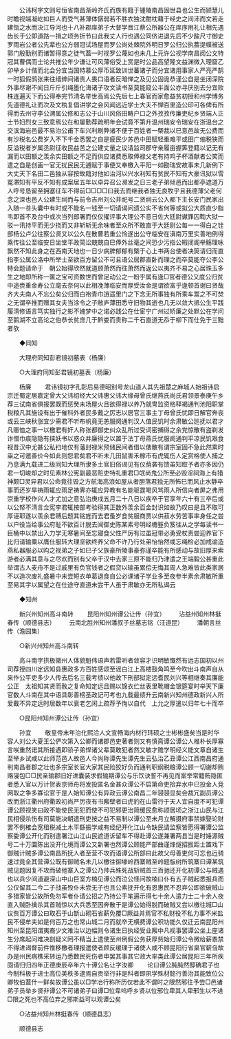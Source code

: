 <!-- { "loadSidebar": true } -->
　　公讳柯字文则号恒省南昌渐岭齐氏而族有籍于锺陵南昌固世县也公生而颕慧儿时瞻视端凝屹如巨人而受气甚薄体僝弱若不胜衣独沈酣枕藉于经史之间沛而文若走建瓴之水而决江导河也十八补郡庠弟子大督学晋江蔡公所器公在庠序用礼让相先遇齿长于公即道路一揖之顷务折节曰此我丈人行也遇公同侪进退先后不少踰尺寸御史罗雨岩公者公先辈也公方弱冠试场屋而罗公尚处棘院外明日罗公归公执葢提幞被送郭门殷勤别而诸暂得意之徒气葢一时视罗公蔑如也未几上元许公视学南昌阅公文特冠其曹偶而士论共推公年少谦让可风薄俗受上赏是时公品高望隆文益渊微入理窟乙卯举乡计偕而北会分宜当国特慕公厚币延致训世蕃诸子而分宜诸用事家人严亮严鹄一时狐假鸱张来往缙绅间诸贵人畏口语者反暗惮之及见公固诡恭谨公自是坐闭深院外事尽谢不闻日斤斤引绳墨化诲诸子攻文读书至莫能窥公半面公亦寻厌别去分宜败株连遍天下而公得奉完节清名举世高焉公先后七上春官而家愈益贫初授和州学博务先道德礼让而次及文秇复倡讲学之会风闻远近学士大夫不惮百里造公印可各俾有所得而去州守李公渭属公修和志公于山川风俗田畴户口之外孜孜传廉吏纪乡贤端人正士节妇烈女三致意焉公在和屡勤荐疏明年会试竟不第升温州瑞安令瑞安在浙温台之交滨海岩邑最不易治公甫下车兴利刷弊诸不便于百姓者一槩裁以巳意邑故无公费而有沙税名公费岁入不下千金悉罢之自是疲民少苏邑中田赋轻重难平或田广缩税狭而反溢税者岁属丞尉征收民益苦之公建丈量之议请监司郡守亲履亩握筭登籍以记无有漏而以田额之羡余实田额之不足而供应诸费悉取俸禄父老有持鸡子杯酒献者公笑而遣之自是创画一官无扰民民无逋赋于事便又奉檄入平阳一如勘瑞安故事未几新例下大丈天下名田二邑独从容按故籍对他如治河以兴水利知有贫民不知有大豪讯狱以雪冤滞知有平反不知有成案居五年以卓异召公濒发之日三老子弟倾邑而出都亭遮道万人呼号恳留至拥塞征车不得前□□□□曰我去而继我者独无良牧乎且我德薄父老何念之深也邑人公建生祠而与前令吉州刘公并祀号二贤祠云公入都下主长安门民家出入随一苍头囊中有时或不能名一钱至一切请谒问遗公实不省何等或拟公大质直少脂韦即首不及台中或次当列郎署而仅仅擢评事大理公不意日佐大廷尉谳罪囚鞫大狱一驳一讯持平而无少挠而又非斩斩无余味者至众所不敢直于大廷尉公每一一得白之铨部杨公卢公往察公贤又以公久在散曹若重公怜遂出公守临安在滇南万里实善地例得乘传往公至临安日坐堂平政简讼兢兢自巳俸外丝毫之间恐少污指公暇闭阁举觞理咏飘然不知此身之在西南天地也一日少病脾郁郁有槩于心上书两台使者决筴请归而直指李公属公洛中所举士至欲百方留公不可且语公居郡直卧而理之而卒莫能夺公李公特会题请命于　朝公始得欣然就道顾萧然而往萧然而返公以夷齐不易之心居珠玉多生之地即所称一箧之宝可资数世而曾足动公之一盼乎属有逯□官者德公又度公归贫中途赍重金寿公立麾去奈何以此相凂薄临安而厚受汝金是谓欲富乎逯顿首谢曰贤哉齐大夫南人不忘公矣公归而白袍青巾逍遥里门之下念无所事独有所乘车鬻之不可焚之无谓卒推而赠其女夫当涂令之子敝庐薄田悉守旧物其逝也几无以敛大抵公生平践履清修语言笃实独行之影不媿梦中之诺必践公在仕宦宁广州过矫廉之处默公在学问至鹅湖不立高论之伯恭长贫庶几于黔娄而贵称二千石直道无忝于柳下而仕免于三黜者欤 

　　◆同知 

　　大理府同知彭君镜初墓表（杨廉） 

　　○大理府同知彭君镜初墓表（杨廉） 

　　杨廉 
　　君讳镜初字孔彰后易德昭别号龙山道人其先祖楚之麻城人始祖讳启宗迁蜀定居嘉定曾大父讳绍经大父讳惠父讳大缘母曾氏继燕氏尚氏君领景泰庚午乡荐三试南省俱报罢既而惩癸未场屋火且欲得禄以养乃就冑监资格释褐通判池阳职掌税粮凡其施设有出于催科外者民多戴之厉志以居官三事主丁母曾氏忧即日解官奔丧或云三峡秋涨宜少需君不听布帆竟无恙服阕通判汉人值民饥时余肃敏公廵抚以君才凡赈恤之事一以檄君有奸人称张都御史纠众乱所过受词密捕得之余党惊散有盗剃发诈僧巾痕隐隐有挟妖书以惑众并廉得之以置于法丁母燕氏忧服阕通判平凉民饥艰食视昔汉中尤甚公私扫地仅有藩封禄米预储民间者借以俵散有谓宗室固不急此然乘时粜之可邀善价今如此则怨君矣君不听未几田鼠害禾稼市有虎辄伤人定赏格使人捕之乃息满九载进二级同知大理所隶多土官旧俗谒见有仪荫袭有馈虽知取予者亦多因仍君一切峻却之时见素林公宪副最恶赃吏特礼重君□氓尚鬼公所至必毁淫祠海上有猎神颇□灵异君以公命竟往毁之方航海高浪如屋从者胆落君独无所怖巳而风止水静卒事而还岁旱祷雨辄应雨足祷霁亦辄应异教有名能驱霆喝风骂雨人所信向者屏之弗用崇重学校作兴人才尤加之意弘治庚戌五月二十八日以疾卒于官享年六十有三卒后或以公帑不清言佥宪李君辄按部考验得其正数外羡余百金封识如故乃叹曰是且不取可厚诬耶遂以羡余君赙后题其铭旌而去君蚤岁食贫服商贾以供菽水劳苦事率身任之尝以户役当给事公府耻不欲百计脱去闻御史陈某素号明经檐簦负笈往从之学每读书一巨桶中以禁出入力学无寒暑间至忘寝食父性严厉有过虽冠带必勇受杖责尝迎养官下比归请输粟以膺仕服转大理坚欲终养父命不许乃行处弟怡怡然或忘绳检必加戒谕造燕私器服必以昀之视弟之子如巳子父族豪所陵事豪弥谨卒能有所感动与故旧厚来索游者必满其意与之尽欢而别有父卒于汉中去家三原不能归乃津遣之王端毅公甚重此举谓古人麦舟不是过戚里有负官钱者之假贷以输虽累偿无悔其周人急难皆此类家居不以造次废礼盛暑中未尝短衣单葛退食自公必课诸子学业多至夜参半素余肃敏所重至易其字以属望之在仕途守直道未尝干人虽于肃敏亦无所私谒云 

　　◆知州 

　　新兴州知州高斗南转 
　　昆阳州知州谭公让传（孙宜） 
　　沾益州知州林挺春传（顺德县志） 
　　云南北胜州知州潘叔子丝墓志铭（汪道昆） 
　　潘朝言丝传（澹园集） 

　　○新兴州知州高斗南转 

　　高斗南字拱极徽州人体貌魁伟语声若雷听者敛容才识明敏慨然有远志国初以州司荐授四川定远知县惠政多方百姓感颂至谣白江上高楼鼓角鸣至今吹出斗南声自从来作公平吏多少人传去后名三载考绩以他故下刑部狱定远耆民刘兴等相继奏其廉能公正　太祖知其贤而赦之复命知定远且赐以锦衣纻丝表里靴帽金银筵宴时举天下廉官数人斗南在其中语具彰善榜圣政记可考也九载最绩升云南新兴知州德政新兴人所爱戴不异定远时居数年以衰老乞闲上疏荐予恂以自代　上允之厚遣以归年七十而卒 

　　○昆阳州知州谭公让传（孙宜） 

　　孙宜 
　　敬皇帝末年治化熙洽人文宣畅海内材行玮硕之士彬彬盛矣当是时华容人刘公大夏王公俨次第入公卿而诸郡邑吏著者则又有慎斋谭公谭公人椎朴长厚寡言咲重然诺其所接遇即骄子弟悍诸父辈莫敢犯者然又敏才赡学明经义能文章自诸生至举乡试咸以此师范邑人故邑人今尚称谭先生谭先生云弘治乙丑谭公江西南昌府通判南昌者郡之壮也多宗室长官大家其民险狡好负而通判职纲税粮谭公顾一切谢却贿赂寖包□□民亲输郡旧好进囊装求假输期谭公与乐饮诀誓不再见而案举常籍贿隐匿者悉入官以万计贺表京师舟将发投匿名金甚众谭公不启第命吏拾弃水中巳投金人竞网取之争多寡讼官于是人始知谭公有异政云谭公南昌二年骎骎显矣会裁冗副员谭公改而浙江衢州府衢政初尚严厉夜有书廨壁者曰虎豹在山雷行于天人宜自度不可犯谭谭公顾视笑曰政不能使民无犯而使不可犯邪更治简缓民愈称颂居顷之浙江山民与江民相侵杀伤有司莫能决朝遣刑吏按之益不易制以谭公至未月立解摄府事禁嫁娶论财罢不例榷会宽租税减土木平繇振学咸有经纪开化江山令缺民请监察皆愿得署谭公监察委谭公开化而别遣署江山江山民遮道诉留车不得赴谭公遂兼署两县当是时娷源贼号二十万圜陈出没开化境而谭公又新署也然谭公顾能严部曲谨烽燧招拔距士置戏下御贼计贼多谭公南昌所抚人者至营不攻而语谭公所部曰此故父母善吏何可忘也迃骑速过竟全其营谭公既有御贼名未几以檄往御壕岭西寨贼至岭题版树所筑寨曰谭某筑贼见题因复不攻而破他寨入之谭公乃帅兵殊死战斩贼首三百驰还开化初谭公与贼遇也以兵少间道避深山中山巨室方楠见谭公而泣公怪问故楠曰仆有五子贼起悉报兵而公仅留其二今二子战虽殁仆未尝无子也且公素抚开化有恩惠民不忍弃公即欲破贼山多猎家皆公故所免勿军者仆请公招之乃持公手笔遍示得七十余人遣力士二十余人夜直入贼卧擒杀其首贼惊以大兵悉至因奔散于是谭公始得脱而破贼又尝以檄往城□山议赀百万谭公曰取石于山斮山砌石省薪免覆□厥益并焉官不私财役不私力事不米盐民不侵牟夫如是何百万之也常山城二月而就卒无横费谭公积功能久仅迁云南昆阳州知州至昆阳谓夷裔少文难治以边幅则令诸生日执经受业廨中凡视事罢谭公坐上座诸生分席起问难决剖疑义罔不精当上遣使至州例假公务获厚赀始归谭公令微给薪黍禁不得进谒督前件惟移檄者理报遣使者顾反缓理于诸使人咸不顾昆阳行省臬官薪刍故办是州民病樵采转运乃悉数民死伤者申罢其事其它政大率类此谭公居昆阳三年所疾固请归归四年正德庚辰卒年六十谭公名让字汝卿 
　　论曰谭公肫肫然醇确君子也今制科极于进士高位美秩多逮焉自贡举行非是科者即夙学殊材懿行善治其能致位公卿牧伯葢什一鲜矣故谭公虽以□学冶行称所历仅若此不谓时之限然邪往予尝□邑诸弟子员举乡贤非谭公不可诸弟子曰谭□位卑呜呼乡贤以位邪位卑其人卑邪生以不进□限之死也不高位弃之邪斯益可以观谭公矣 

　　○沾益州知州林挺春传（顺德县志） 

　　顺德县志 
